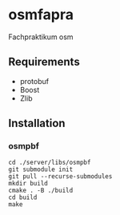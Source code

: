 # osmfapra
Fachpraktikum osm

## Requirements
- protobuf 
- Boost
- Zlib

## Installation
### osmpbf
```
cd ./server/libs/osmpbf
git submodule init
git pull --recurse-submodules
mkdir build
cmake . -B ./build
cd build
make
```
